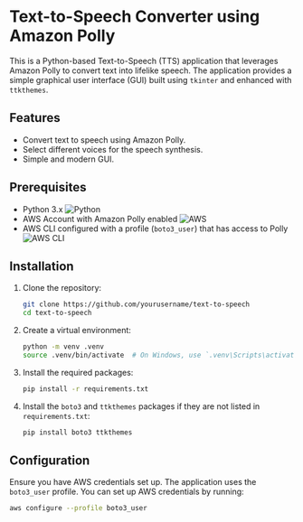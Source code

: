 # Text-to-Speech Converter using Amazon Polly

This is a Python-based Text-to-Speech (TTS) application that leverages Amazon Polly to convert text into lifelike speech. The application provides a simple graphical user interface (GUI) built using `tkinter` and enhanced with `ttkthemes`.

## Features

- Convert text to speech using Amazon Polly.
- Select different voices for the speech synthesis.
- Simple and modern GUI.

## Prerequisites

- Python 3.x ![Python](https://img.shields.io/badge/Python-3.x-blue)
- AWS Account with Amazon Polly enabled ![AWS](https://img.shields.io/badge/AWS-Polly-orange)
- AWS CLI configured with a profile (`boto3_user`) that has access to Polly ![AWS CLI](https://img.shields.io/badge/AWS%20CLI-Configured-brightgreen)

## Installation

1. Clone the repository:
    ```sh
    git clone https://github.com/yourusername/text-to-speech
    cd text-to-speech
    ```

2. Create a virtual environment:
    ```sh
    python -m venv .venv
    source .venv/bin/activate  # On Windows, use `.venv\Scripts\activate`
    ```

3. Install the required packages:
    ```sh
    pip install -r requirements.txt
    ```

4. Install the `boto3` and `ttkthemes` packages if they are not listed in `requirements.txt`:
    ```sh
    pip install boto3 ttkthemes
    ```

## Configuration

Ensure you have AWS credentials set up. The application uses the `boto3_user` profile. You can set up AWS credentials by running:
```sh
aws configure --profile boto3_user
